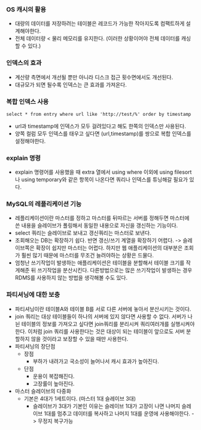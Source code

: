 ### OS 캐시의 활용
- 대량의 데이터를 저장하려는 테이블은 레코드가 가능한 작아지도록 컴팩트하게 설계해야한다.
- 전체 데이터량 < 물리 메모리를 유지한다. (이러한 상황이어야 전체 데이터를 캐싱할 수 있다.)

### 인덱스의 효과
- 계산량 측면에서 개선될 뿐만 아니라 디스크 접근 횟수면에서도 개선된다.
- 대규모가 되면 될수록 인덱스는 큰 효과를 가져온다.

### 복합 인덱스 사용 
```
select * from entry where url like 'http://test/%' order by timestamp
```
- url과 timestamp에 인덱스가 모두 걸려있다고 해도 한쪽의 인덱스만 사용된다.
- 양쪽 컬럼 모두 인덱스를 태우고 싶다면 (url,timestamp)를 쌍으로 복합 인덱스를 설정해야한다.

### explain 명령
- explain 명령어를 사용했을 때 extra 열에서 using where 이외에 using filesort나 using temporary와 같은 항목이 나온다면 쿼리나 인덱스를 튜닝해갈 필요가 있다.

### MySQL의 레플리케이션 기능
- 레플리케이션이란 마스터를 정하고 마스터를 뒤따르는 서버를 정해두면 마스터에 쓴 내용을 슬레이브가 폴링해서 동일한 내용으로 자신을 갱신하는 기능이다.
- select 쿼리는 슬레이브로 보내고 갱신쿼리는 마스터로 보낸다.
- 조회해오는 DB는 확장하기 쉽다. 반면 갱신/쓰기 계열을 확장하기 어렵다. -> 슬레이브쪽은 확장이 쉽지만 마스터는 어렵다. 하지만 웹 애플리케이션의 대부분은 조회가 훨씬 많기 때문에 마스터를 무조건 늘려야하는 상황은 드물다.
- 엄청난 쓰기작업이 발생하는 애플리케이션은 테이블을 분할해서 테이블 크기를 작게해준 뒤 쓰기작업을 분산시킨다. 다른방법으로는 많은 쓰기작업이 발생하는 경우 RDMS를 사용하지 않는 방법을 생각해볼 수도 있다.

### 파티셔닝에 대한 보충
- 파티셔닝이란 테이블A와 테이블 B를 서로 다른 서버에 놓아서 분산시키는 것이다.
- join 쿼리는 대상 테이블들이 하나의 서버에 있지 않다면 사용할 수 없다. 서버가 나뉜 테이블의 정보를 가져오고 싶다면 join쿼리를 분리시켜 쿼리여러개를 실행시켜야한다. 이처럼 join 쿼리를 사용한다는 것은 대상이 되는 테이블이 앞으로도 서버 분할하지 않을 것이라고 보장할 수 있을 때만 사용한다.
- 파티셔닝의 장단점
    - 장점
        - 부하가 내려가고 국소성이 늘어나서 캐시 효과가 높아진다.
    - 단점
        - 운용이 복잡해진다.
        - 고장률이 높아진다.
- 마스터 슬레이브의 다중화
    - 기본은 4대가 1세트이다. (마스터 1대 슬레이브 3대)
        - 슬레이브가 3대가 기본인 이유는 슬레이브 1대가 고장이 나면 나머지 슬레이브 1대를 멈추고 데이터를 복사하고 나머지 1대를 운영에 사용해야한다. -> 무정지 복구가능